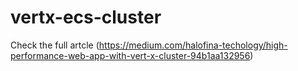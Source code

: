 # vertx-ecs-cluster
Check the full artcle (https://medium.com/halofina-techology/high-performance-web-app-with-vert-x-cluster-94b1aa132956)
